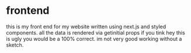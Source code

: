 # frontend
this is my front end for my website written using next.js and styled components. all the data is rendered via getinitial props 
if you tink hey this is ugly you would be a 100% correct. im not very good working without a sketch.

